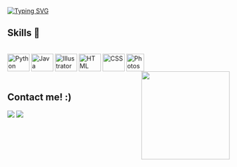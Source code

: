 
[![Typing SVG](https://readme-typing-svg.herokuapp.com?font=Roboto&weight=500&size=23&duration=5001&pause=1000&center=falso&vCenter=falso&repeat=verdadeiro&width=435&lines=Greetings!+Welcome+to+my+Github.;Jefferson+Souza%2C+A.K.A+Nanan.;I'm+a+technology+student;+and+graphic+design+enthusiast.+%E2%9C%8C)](https://git.io/typing-svg)


  
## Skills :rocket:
  
<div style="display: inline_block"><br>
  <img align="center" alt="Python" height="40" width="50" src="https://cdn.jsdelivr.net/gh/devicons/devicon/icons/python/python-original.svg"/>
  <img align="center" alt="Java" height="40" width="50" src="https://cdn.jsdelivr.net/gh/devicons/devicon/icons/java/java-original.svg" />
 <img align="center" alt="Illustrator" height="40" width="50"  src="https://cdn.jsdelivr.net/gh/devicons/devicon/icons/adonisjs/adonisjs-original.svg" />
  <img align="center" alt="HTML" height="40" width="50" src= "https://icongr.am/devicon/html5-plain-wordmark.svg?size=128&color=currentColor](https://icongr.am/devicon/html5-plain.svg?size=128&color=currentColor)"/>


  <img align="center" alt="CSS" height="40" width="50" src="https://cdn.jsdelivr.net/gh/devicons/devicon/icons/css3/css3-original.svg"/>
  <img align="center" alt="Photoshop" height="40" widht="50" src="https://cdn.jsdelivr.net/gh/devicons/devicon/icons/adonisjs/adonisjs-original.svg" />
  <img align="right" src="https://cdn.jsdelivr.net/gh/devicons/devicon/icons/adonisjs/adonisjs-original.svg" width="200px">
</div>
 
<br>
 
## Contact me! :)
 
<div> 
  <a href = "mailto:Jeffersonfeitosa64@gmail.com"><img src="https://img.shields.io/badge/Gmail-D14836?style=for-the-badge&logo=gmail&logoColor=white" target="_blank"></a>
  <a href="https://www.linkedin.com/in/jefferson-feitosa-5aa974255" target="_blank"><img src="https://img.shields.io/badge/-LinkedIn-%230077B5?style=for-the-badge&logo=linkedin&logoColor=white" target="_blank"></a> 
